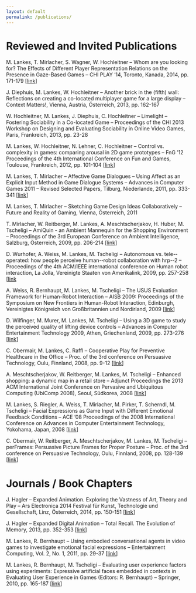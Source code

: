 ```yaml
---
layout: default
permalink: /publications/
---
```


# Reviewed and Invited Publications

M. Lankes, T. Mirlacher, S. Wagner, W. Hochleitner – Whom are you looking for? The Effects of Different Player Representation Relations on the Presence in Gaze-Based Games – CHI PLAY ’14, Toronto, Kanada, 2014, pp. 171-179 [[link](http://dl.acm.org/citation.cfm?id=2658698)]

J. Diephuis, M. Lankes, W. Hochleitner – Another brick in the (fifth) wall: Reflections on creating a co-located multiplayer game for a large display – Context Matters!, Vienna, Austria, Österreich, 2013, pp. 162-167

W. Hochleitner, M. Lankes, J. Diephuis, C. Hochleitner – Limelight – Fostering Sociability in a Co-located Game – Proceedings of the CHI 2013 Workshop on Designing and Evaluating Sociability in Online Video Games, Paris, Frankreich, 2013, pp. 23-28

M. Lankes, W. Hochleitner, N. Lehner, C. Hochleitner – Control vs. complexity in games: comparing arousal in 2D game prototypes – FnG ’12 Proceedings of the 4th International Conference on Fun and Games, Toulouse, Frankreich, 2012, pp. 101-104 [[link](http://dl.acm.org/citation.cfm?id=2367616.2367629&coll=DL&dl=GUIDE&CFID=505116615&CFTOKEN=60951198)]

M. Lankes, T. Mirlacher – Affective Game Dialogues – Using Affect as an Explicit Input Method in Game Dialogue Systems – Advances in Computer Games 2011 – Revised Selected Papers, Tilburg, Niederlande, 2011, pp. 333-341 [[link](http://link.springer.com/chapter/10.1007%2F978-3-642-31866-5_28)]

M. Lankes, T. Mirlacher – Sketching Game Design Ideas Collaboratively – Future and Reality of Gaming, Vienna, Österreich, 2011

T. Mirlacher, W. Reitberger, M. Lankes, A. Meschtscherjakov, H. Huber, M. Tscheligi – AmiQuin -­ an Ambient Mannequin for the Shopping Environment – Proceedings of the 3rd European Conference on Ambient Intelligence, Salzburg, Österreich, 2009, pp. 206-214 [[link](http://dl.acm.org/citation.cfm?id=1694626.1694657&coll=DL&dl=GUIDE&CFID=505116615&CFTOKEN=60951198)]

D. Wurhofer, A. Weiss, M. Lankes, M. Tscheligi – Autonomous vs. tele-­‐operated: how people perceive human-­‐robot collaboration with hrp-­‐2 – Proceedings of the 4th ACM/IEEE international conference on Human robot interaction, La Jolla, Vereinigte Staaten von Amerikalink, 2009, pp. 257-258 [[link](http://ieeexplore.ieee.org/xpl/login.jsp?tp=&arnumber=6256052&url=http%3A%2F%2Fieeexplore.ieee.org%2Fxpls%2Fabs_all.jsp%3]Farnumber%3D6256052)

A. Weiss, R. Bernhaupt, M. Lankes, M. Tscheligi – The USUS Evaluation Framework for Human-Robot Interaction – AISB 2009: Proceedings of the Symposium on New Frontiers in Human-Robot Interaction, Edinburgh, Vereinigtes Königreich von Großbritannien und Nordirland, 2009 [[link](http://www.aisb.org.uk/convention/aisb09/Proceedings/NEWFRONTIERS/FILES/WeissABernhauptR.pdf)]

D. Wilfinger, M. Murer, M. Lankes, M. Tscheligi – Using a 3D game to study the perceived quality of lifting device controls – Advances in Computer Entertainment Technology 2009, Athen, Griechenland, 2009, pp. 273-276 [[link](http://dl.acm.org/citation.cfm?id=1690388.1690434&coll=DL&dl=GUIDE&CFID=505116615&CFTOKEN=60951198)]

C. Obermair, M. Lankes, C. Raffl – Cooperative Play for Preventive Healthcare in the Office – Proc. of the 3rd conference on Persuasive Technology, Oulu, Finnland, 2008, pp. 9-12 [[link](http://icts.sbg.ac.at/media/pdf/pdf1622.pdf)]

A. Meschtscherjakov, W. Reitberger, M. Lankes, M. Tscheligi – Enhanced shopping: a dynamic map in a retail store – Adjunct Proceedings the 2013 ACM International Joint Conference on Pervasive and Ubiquitous Computing (UbiComp 2008), Seoul, Südkorea, 2008 [[link](http://dl.acm.org/citation.cfm?id=1409635.1409680&coll=DL&dl=GUIDE&CFID=505116615&CFTOKEN=60951198)]

M. Lankes, S. Riegler, A. Weiss, T. Mirlacher, M. Pirker, T. Scherndl, M. Tscheligi – Facial Expressions as Game Input with Different Emotional Feedback Conditions – ACE ’08 Proceedings of the 2008 International Conference on Advances in Computer Entertainment Technology, Yokohama, Japan, 2008 [[link](http://dl.acm.org/citation.cfm?id=1501750.1501809&coll=DL&dl=GUIDE&CFID=505116615&CFTOKEN=60951198)]

C. Obermair, W. Reitberger, A. Meschtscherjakov, M. Lankes, M. Tscheligi – perFrames: Persuasive Picture Frames for Proper Posture – Proc. of the 3rd conference on Persuasive Technology, Oulu, Finnland, 2008, pp. 128-139 [[link](http://dl.acm.org/citation.cfm?id=1424194.1424210&coll=DL&dl=GUIDE&CFID=505116615&CFTOKEN=60951198)]

  

# Journals / Book Chapters

J. Hagler – Expanded Animation. Exploring the Vastness of Art, Theory and Play – Ars Electronica 2014 Festival für Kunst, Technologie und Gesellschaft, Linz, Österreich, 2014, pp. 150-151 [[link](https://docs.google.com/gview?url=http://archive.aec.at/media/archive/2014/210855/File_05908_AEC_FE_2014.pdf&chrome=true)]

J. Hagler – Expanded Digital Animation – Total Recall. The Evolution of Memory, 2013, pp. 352-353 [[link](https://docs.google.com/gview?url=http://archive.aec.at/media/archive/2013/199867/File_05291_AEC_FE_2013.pdf&chrome=true)]

M. Lankes, R. Bernhaupt – Using embodied conversational agents in video games to investigate emotional facial expressions – Entertainment Computing, Vol. 2, No. 1, 2011, pp. 29-37 [[link](http://www.sciencedirect.com/science/article/pii/S1875952111000176)]

M. Lankes, R. Bernhaupt, M. Tscheligi – Evaluating user experience factors using experiments: Expressive artificial faces embedded in contexts in Evaluating User Experience in Games (Editors: R. Bernhaupt) – Springer, 2010, pp. 165-187 [[link](http://link.springer.com/chapter/10.1007%2F978-1-84882-963-3_10)]
